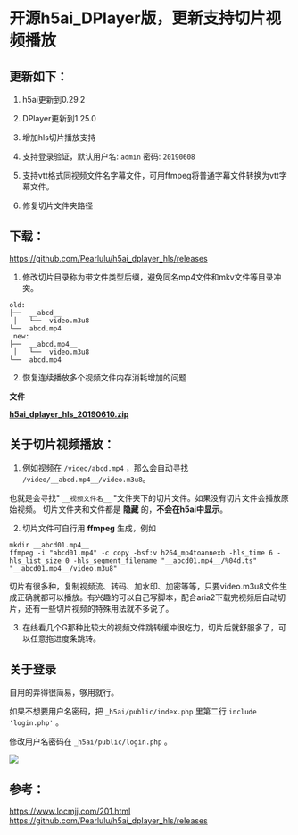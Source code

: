 # 开源h5ai_DPlayer版，更新支持切片视频播放

## 更新如下：

1. h5ai更新到0.29.2

2. DPlayer更新到1.25.0

3. 增加hls切片播放支持

4. 支持登录验证，默认用户名: `admin` 密码: `20190608`

5. 支持vtt格式同视频文件名字幕文件，可用ffmpeg将普通字幕文件转换为vtt字幕文件。

6. 修复切片文件夹路径

## 下载：

https://github.com/Pearlulu/h5ai_dplayer_hls/releases

1. 修改切片目录称为带文件类型后缀，避免同名mp4文件和mkv文件等目录冲突。
```
old:
├──  __abcd__
 │   └──  video.m3u8
└──  abcd.mp4
 new:
├──  __abcd.mp4__
 │   └──  video.m3u8
└──  abcd.mp4
```
2. 恢复连续播放多个视频文件内存消耗增加的问题

**文件**

[**h5ai_dplayer_hls_20190610.zip**](https://github.com/Pearlulu/h5ai_dplayer_hls/releases/download/0610/h5ai_dplayer_hls_20190610.zip)


## 关于切片视频播放：

1. 例如视频在 `/video/abcd.mp4` ，那么会自动寻找 `/video/__abcd.mp4__/video.m3u8`。

也就是会寻找" `__视频文件名__` "文件夹下的切片文件。如果没有切片文件会播放原始视频。
切片文件夹和文件都是 **隐藏** 的，**不会在h5ai中显示**。

2. 切片文件可自行用 **ffmpeg** 生成，例如

```
mkdir __abcd01.mp4__
ffmpeg -i "abcd01.mp4" -c copy -bsf:v h264_mp4toannexb -hls_time 6 -hls_list_size 0 -hls_segment_filename "__abcd01.mp4__/%04d.ts" "__abcd01.mp4__/video.m3u8"
```

切片有很多种，复制视频流、转码、加水印、加密等等，只要video.m3u8文件生成正确就都可以播放。有兴趣的可以自己写脚本，配合aria2下载完视频后自动切片，还有一些切片视频的特殊用法就不多说了。

3. 在线看几个G那种比较大的视频文件跳转缓冲很吃力，切片后就舒服多了，可以任意拖进度条跳转。

## 关于登录

自用的弄得很简易，够用就行。

如果不想要用户名密码，把 `_h5ai/public/index.php` 里第二行 `include 'login.php'` 。

修改用户名密码在 `_h5ai/public/login.php` 。

![](https://www.locmjj.com/wp-content/uploads/image/20190612/1560338041849554.png)


## 参考：
https://www.locmjj.com/201.html
https://github.com/Pearlulu/h5ai_dplayer_hls/releases
